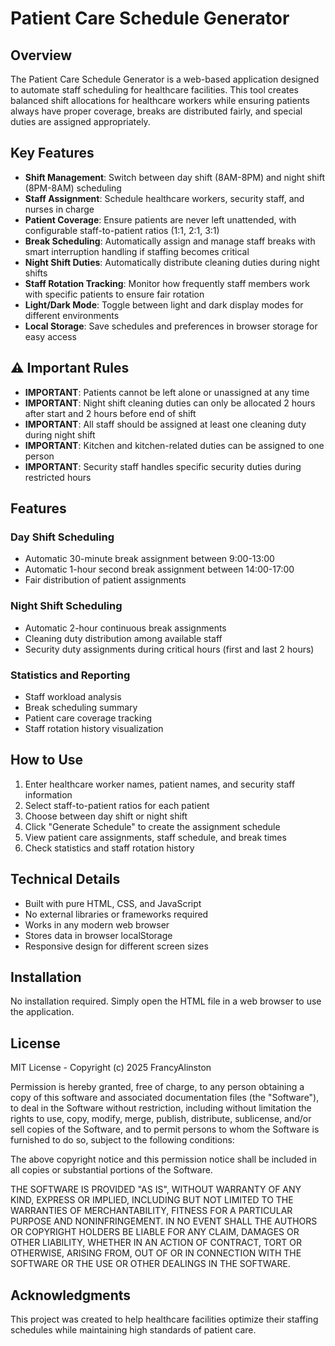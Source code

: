 # Patient Care Schedule Generator

## Overview

The Patient Care Schedule Generator is a web-based application designed to automate staff scheduling for healthcare facilities. This tool creates balanced shift allocations for healthcare workers while ensuring patients always have proper coverage, breaks are distributed fairly, and special duties are assigned appropriately.

## Key Features

- **Shift Management**: Switch between day shift (8AM-8PM) and night shift (8PM-8AM) scheduling
- **Staff Assignment**: Schedule healthcare workers, security staff, and nurses in charge
- **Patient Coverage**: Ensure patients are never left unattended, with configurable staff-to-patient ratios (1:1, 2:1, 3:1)
- **Break Scheduling**: Automatically assign and manage staff breaks with smart interruption handling if staffing becomes critical
- **Night Shift Duties**: Automatically distribute cleaning duties during night shifts
- **Staff Rotation Tracking**: Monitor how frequently staff members work with specific patients to ensure fair rotation
- **Light/Dark Mode**: Toggle between light and dark display modes for different environments
- **Local Storage**: Save schedules and preferences in browser storage for easy access

## ⚠️ Important Rules

- **IMPORTANT**: Patients cannot be left alone or unassigned at any time
- **IMPORTANT**: Night shift cleaning duties can only be allocated 2 hours after start and 2 hours before end of shift
- **IMPORTANT**: All staff should be assigned at least one cleaning duty during night shift
- **IMPORTANT**: Kitchen and kitchen-related duties can be assigned to one person
- **IMPORTANT**: Security staff handles specific security duties during restricted hours

## Features

### Day Shift Scheduling
- Automatic 30-minute break assignment between 9:00-13:00
- Automatic 1-hour second break assignment between 14:00-17:00
- Fair distribution of patient assignments

### Night Shift Scheduling
- Automatic 2-hour continuous break assignments
- Cleaning duty distribution among available staff
- Security duty assignments during critical hours (first and last 2 hours)

### Statistics and Reporting
- Staff workload analysis
- Break scheduling summary
- Patient care coverage tracking
- Staff rotation history visualization

## How to Use

1. Enter healthcare worker names, patient names, and security staff information
2. Select staff-to-patient ratios for each patient
3. Choose between day shift or night shift
4. Click "Generate Schedule" to create the assignment schedule
5. View patient care assignments, staff schedule, and break times
6. Check statistics and staff rotation history

## Technical Details

- Built with pure HTML, CSS, and JavaScript
- No external libraries or frameworks required
- Works in any modern web browser
- Stores data in browser localStorage
- Responsive design for different screen sizes

## Installation

No installation required. Simply open the HTML file in a web browser to use the application.

## License

MIT License - Copyright (c) 2025 FrancyAlinston

Permission is hereby granted, free of charge, to any person obtaining a copy of this software and associated documentation files (the "Software"), to deal in the Software without restriction, including without limitation the rights to use, copy, modify, merge, publish, distribute, sublicense, and/or sell copies of the Software, and to permit persons to whom the Software is furnished to do so, subject to the following conditions:

The above copyright notice and this permission notice shall be included in all copies or substantial portions of the Software.

THE SOFTWARE IS PROVIDED "AS IS", WITHOUT WARRANTY OF ANY KIND, EXPRESS OR IMPLIED, INCLUDING BUT NOT LIMITED TO THE WARRANTIES OF MERCHANTABILITY, FITNESS FOR A PARTICULAR PURPOSE AND NONINFRINGEMENT. IN NO EVENT SHALL THE AUTHORS OR COPYRIGHT HOLDERS BE LIABLE FOR ANY CLAIM, DAMAGES OR OTHER LIABILITY, WHETHER IN AN ACTION OF CONTRACT, TORT OR OTHERWISE, ARISING FROM, OUT OF OR IN CONNECTION WITH THE SOFTWARE OR THE USE OR OTHER DEALINGS IN THE SOFTWARE.

## Acknowledgments

This project was created to help healthcare facilities optimize their staffing schedules while maintaining high standards of patient care.